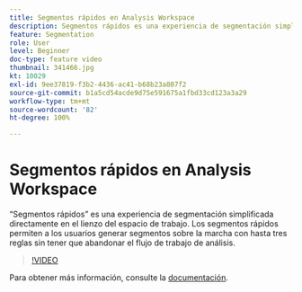 ```yaml
---
title: Segmentos rápidos en Analysis Workspace
description: Segmentos rápidos es una experiencia de segmentación simplificada directamente en el lienzo del espacio de trabajo. Los segmentos rápidos permiten a los usuarios generar segmentos sobre la marcha con hasta tres reglas sin tener que abandonar el flujo de trabajo de análisis.
feature: Segmentation
role: User
level: Beginner
doc-type: feature video
thumbnail: 341466.jpg
kt: 10029
exl-id: 9ee37819-f3b2-4436-ac41-b68b23a807f2
source-git-commit: b1a5cd54acde9d75e591675a1fbd33cd123a3a29
workflow-type: tm+mt
source-wordcount: '82'
ht-degree: 100%

---
```


# Segmentos rápidos en Analysis Workspace

“Segmentos rápidos” es una experiencia de segmentación simplificada directamente en el lienzo del espacio de trabajo. Los segmentos rápidos permiten a los usuarios generar segmentos sobre la marcha con hasta tres reglas sin tener que abandonar el flujo de trabajo de análisis.

>[!VIDEO](https://video.tv.adobe.com/v/345336/?quality=12&learn=on&captions=spa)

Para obtener más información, consulte la [documentación](https://experienceleague.adobe.com/docs/analytics/analyze/analysis-workspace/components/segments/quick-segments.html?lang=es).
